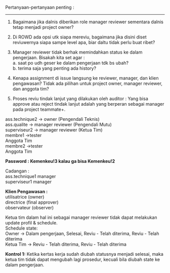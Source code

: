 Pertanyaan-pertanyaan penting :
***

1. Bagaimana jika dalnis diberikan role manager reviewer sementara dalnis tetap menjadi project owner? <br>

2. Di ROWD ada opsi utk siapa mereviu, bagaimana jika disini diset reviuwernya siapa sampe level apa, biar daltu tidak perlu buat ribet?<br>

3. Manager reviewer tidak berhak memindahkan status ke dalam pengerjaan. Bisakah kita set agar :<br>
a. saat po udh geser ke dalam pengerjaan tdk bs ubah?<br>
b. terima saja yang penting ada history?<br>

4. Kenapa assignment di issue langsung ke reviewer, manager, dan klien pengawasan? Tidak ada pilihan untuk project owner, manager reviewer, dan anggota tim?


5. Proses reviu tindak lanjut yang dilakukan oleh auditor :
Yang bisa approve atau reject tindak lanjut adalah yang berperan sebagai manager pada project teammate+.

ass.technique2 -> owner (Pengendali Teknis)<br> 
ass.qualite		-> manager reviewer (Pengendali Mutu)<br> 
superviseur2	-> manager reviewer (Ketua Tim)<br> 
membre1 ->tester<br> Anggota Tim <br> 
membre2	->tester<br> Anggota Tim <br> 

__Password : Kemenkeu!3 kalau ga bisa Kemenkeu!2__

Cadangan :<br>
ass.technique1		manager<br>
superviseur1		manager<br>

**Klien Pengawasan :<br>**
utilisatrice (owner) <br>
directrice (final approver) <br>
observateur (observer) <br>


Ketua tim dalam hal ini sebagai manager reviewer tidak dapat melakukan update profil & schedule.<br>
Schedule state: <br>
Owner -> Dalam pengerjaan, Selesai, Reviu - Telah diterima, Reviu - Telah diterima <br>
Ketua Tim -> Reviu - Telah diterima, Reviu - Telah diterima <br>

__Kontrol 1:__
Ketika kertas kerja sudah diubah statusnya menjadi selesai, maka ketua tim tidak dapat mengubah lagi prosedur, kecuali bila diubah state ke dalam pengerjaan.
